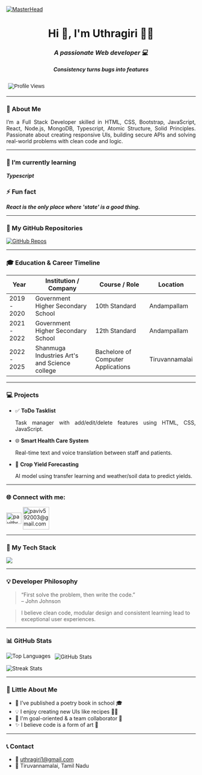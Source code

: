 <!-- Header Banner -->
[![MasterHead](https://www.digitalsolutionservices.com/img/services/web%20development.gif)](https://rishavchanda.io)

<h1 align="center">Hi 👋, I'm Uthragiri 👩‍💻</h1>
<h3 align="center"><i>A passionate Web developer 💻</i></h3>
<h5 align="center"><i>Consistency turns bugs into features</i></h5>
<p align="left">
  <img src="https://komarev.com/ghpvc/?username=UTHRAGIRI2005&label=My%20Visitors&color=37d67a&style=flat" alt="Profile Views" style="font-family:Arial, sans-serif; padding:5px;" />
</p>


---

### 🧾 About Me

<p align="justify">
I’m a Full Stack Developer skilled in HTML, CSS, Bootstrap, JavaScript, React, Node.js, MongoDB, Typescript, Atomic Structure, Solid Principles.  Passionate about creating responsive UIs, building secure APIs and solving real-world problems with clean code and logic.
</p>

---

### 🌱 I’m currently learning  
_**Typescript**_

### ⚡ Fun fact  
_**React is the only place where 'state' is a good thing.**_

---
### 📁 My GitHub Repositories

[![GitHub Repos](https://img.shields.io/badge/GitHub-Repositories-181717?style=for-the-badge&logo=github&logoColor=white)](https://github.com/UTHRAGIRI2005?tab=repositories)

---

### 🎓 Education & Career Timeline

<table>
  <thead>
    <tr>
      <th>Year</th>
      <th>Institution / Company</th>
      <th>Course / Role</th>
      <th>Location</th>
    </tr>
  </thead>
  <tbody>
    <tr>
      <td>2019 - 2020</td>
      <td>Government Higher Secondary School</td>
      <td>10th Standard</td>
      <td>Andampallam</td>
    </tr>
    <tr>
      <td>2021 - 2022</td>
      <td>Government Higher Secondary School</td>
      <td>12th Standard</td>
      <td>Andampallam</td>
    </tr>
    <tr>
      <td>2022 - 2025</td>
      <td>Shanmuga Industries Art's and Science college</td>
      <td>Bachelore of Computer Applications</td>
      <td>Tiruvannamalai</td>
    </tr>
  </tbody>
</table>

---

### 💻 Projects

- ✅ **ToDo Tasklist**  
  <p align="justify">Task manager with add/edit/delete features using HTML, CSS, JavaScript.</p>

- 🌐 **Smart Health Care System**  
  <p align="justify">Real-time text and voice translation between staff and patients.</p>

- 🌱 **Crop Yield Forecasting**  
  <p align="justify">AI model using transfer learning and weather/soil data to predict yields.</p>

---


### 🌐 Connect with me:
<p align="left">
<a href="https://linkedin.com/in/uthragiri-k" target="blank"><img align="center" src="https://raw.githubusercontent.com/rahuldkjain/github-profile-readme-generator/master/src/images/icons/Social/linked-in-alt.svg" alt="pavithrav2003" height="30" width="40" /></a>
<a href="mailto:uthragiri1@gmail.com"><img align="center" src="https://images-wixmp-ed30a86b8c4ca887773594c2.wixmp.com/f/8c5af47d-0ce3-4365-a097-c17fec609620/da3xgqq-e43bcfcf-cadb-45ec-a4be-3ce0779fc870.png/v1/fill/w_1024,h_792/gmail__product_sans_logo_concept__by_cosmcala_da3xgqq-fullview.png?token=eyJ0eXAiOiJKV1QiLCJhbGciOiJIUzI1NiJ9.eyJzdWIiOiJ1cm46YXBwOjdlMGQxODg5ODIyNjQzNzNhNWYwZDQxNWVhMGQyNmUwIiwiaXNzIjoidXJuOmFwcDo3ZTBkMTg4OTgyMjY0MzczYTVmMGQ0MTVlYTBkMjZlMCIsIm9iaiI6W1t7ImhlaWdodCI6Ijw9NzkyIiwicGF0aCI6IlwvZlwvOGM1YWY0N2QtMGNlMy00MzY1LWEwOTctYzE3ZmVjNjA5NjIwXC9kYTN4Z3FxLWU0M2JjZmNmLWNhZGItNDVlYy1hNGJlLTNjZTA3NzlmYzg3MC5wbmciLCJ3aWR0aCI6Ijw9MTAyNCJ9XV0sImF1ZCI6WyJ1cm46c2VydmljZTppbWFnZS5vcGVyYXRpb25zIl19.jV5OCFQjzk_8In7i3V21GFhEXvkWXE7r3BvGwLYAEP8" alt="paviv592003@gmail.com" height="60" width="70" /></a>
</p>





---
  ### 🚀 My Tech Stack

<p >
  <img src="https://skillicons.dev/icons?i=html,css,bootstrap,js,react,nodejs,mongodb,python,git,vscode" />
</p>

---
### 💡 Developer Philosophy

> “First solve the problem, then write the code.”  
> – John Johnson

> I believe clean code, modular design and consistent learning lead to exceptional user experiences.

---

### 📊 GitHub Stats

<p>
  <img align="left" src="https://github-readme-stats.vercel.app/api/top-langs?username=UTHRAGIRI2005&show_icons=true&locale=en&layout=compact" alt="Top Languages" />
</p>

<p>&nbsp;
  <img align="center" src="https://github-readme-stats.vercel.app/api?username=UTHRAGIRI2005&show_icons=true&locale=en" alt="GitHub Stats" />
</p>
<p>
  <img align="center" src="https://github-readme-streak-stats.herokuapp.com/?user=UTHRAGIRI2005&" alt="Streak Stats" />
</p>

---
### 🎉 Little About Me

- 🧾 I’ve published a poetry book in school 🎓
- 💡 I enjoy creating new UIs like recipes 👨‍🍳
- 🎯 I'm goal-oriented & a team collaborator 🤝
- ✨ I believe code is a form of art 🎨

---

### 📞 Contact

- 📧 [uthragiri1@gmail.com](mailto:uthragiri1@gmail.com)  
- 📍 Tiruvannamalai, Tamil Nadu
